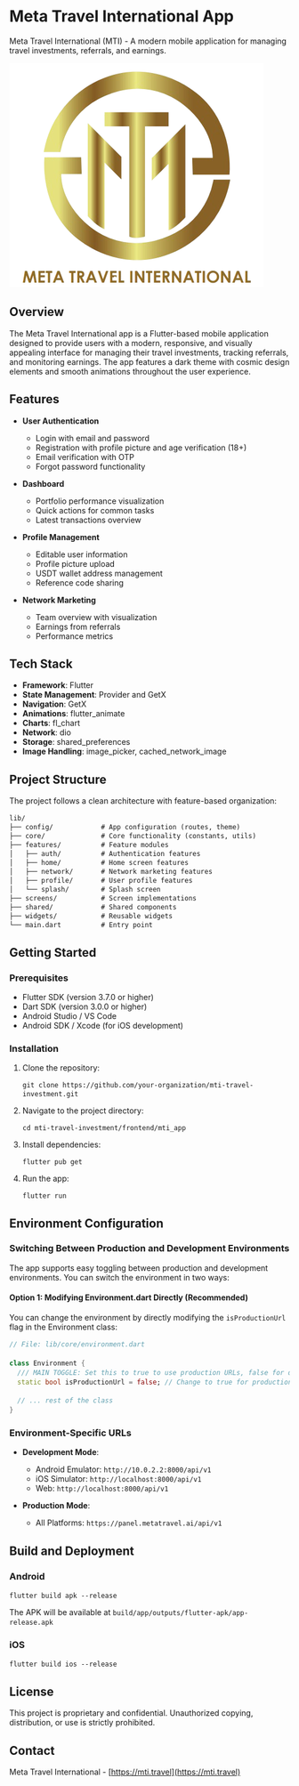 # Meta Travel International App

Meta Travel International (MTI) - A modern mobile application for managing travel investments, referrals, and earnings.

![MTI Logo](assets/images/mti_logo.png)

## Overview

The Meta Travel International app is a Flutter-based mobile application designed to provide users with a modern, responsive, and visually appealing interface for managing their travel investments, tracking referrals, and monitoring earnings. The app features a dark theme with cosmic design elements and smooth animations throughout the user experience.

## Features

- **User Authentication**
  - Login with email and password
  - Registration with profile picture and age verification (18+)
  - Email verification with OTP
  - Forgot password functionality

- **Dashboard**
  - Portfolio performance visualization
  - Quick actions for common tasks
  - Latest transactions overview

- **Profile Management**
  - Editable user information
  - Profile picture upload
  - USDT wallet address management
  - Reference code sharing

- **Network Marketing**
  - Team overview with visualization
  - Earnings from referrals
  - Performance metrics

## Tech Stack

- **Framework**: Flutter
- **State Management**: Provider and GetX
- **Navigation**: GetX
- **Animations**: flutter_animate
- **Charts**: fl_chart
- **Network**: dio
- **Storage**: shared_preferences
- **Image Handling**: image_picker, cached_network_image

## Project Structure

The project follows a clean architecture with feature-based organization:

```
lib/
├── config/            # App configuration (routes, theme)
├── core/              # Core functionality (constants, utils)
├── features/          # Feature modules
│   ├── auth/          # Authentication features
│   ├── home/          # Home screen features
│   ├── network/       # Network marketing features
│   ├── profile/       # User profile features
│   └── splash/        # Splash screen
├── screens/           # Screen implementations
├── shared/            # Shared components
├── widgets/           # Reusable widgets
└── main.dart          # Entry point
```

## Getting Started

### Prerequisites

- Flutter SDK (version 3.7.0 or higher)
- Dart SDK (version 3.0.0 or higher)
- Android Studio / VS Code
- Android SDK / Xcode (for iOS development)

### Installation

1. Clone the repository:
   ```
   git clone https://github.com/your-organization/mti-travel-investment.git
   ```

2. Navigate to the project directory:
   ```
   cd mti-travel-investment/frontend/mti_app
   ```

3. Install dependencies:
   ```
   flutter pub get
   ```

4. Run the app:
   ```
   flutter run
   ```

## Environment Configuration

### Switching Between Production and Development Environments

The app supports easy toggling between production and development environments. You can switch the environment in two ways:

#### Option 1: Modifying Environment.dart Directly (Recommended)

You can change the environment by directly modifying the `isProductionUrl` flag in the Environment class:

```dart
// File: lib/core/environment.dart

class Environment {
  /// MAIN TOGGLE: Set this to true to use production URLs, false for development
  static bool isProductionUrl = false; // Change to true for production
  
  // ... rest of the class
}
```

### Environment-Specific URLs

- **Development Mode**:
  - Android Emulator: `http://10.0.2.2:8000/api/v1`
  - iOS Simulator: `http://localhost:8000/api/v1`
  - Web: `http://localhost:8000/api/v1`

- **Production Mode**:
  - All Platforms: `https://panel.metatravel.ai/api/v1`

## Build and Deployment

### Android

```
flutter build apk --release
```

The APK will be available at `build/app/outputs/flutter-apk/app-release.apk`

### iOS

```
flutter build ios --release
```

## License

This project is proprietary and confidential. Unauthorized copying, distribution, or use is strictly prohibited.

## Contact

Meta Travel International - [https://mti.travel](https://mti.travel)
